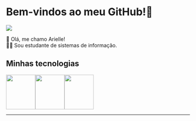 # Bem-vindos ao meu GitHub!🥰

![](https://campuscode-site.s3-sa-east-1.amazonaws.com/newsletter/panda-love.gif)

🐼 Olá, me chamo Arielle! <br>
👩‍💻 Sou estudante de sistemas de informação.

## Minhas tecnologias

<img src="https://icon-library.com/images/java-icon-png/java-icon-png-15.jpg" width=80 height= 95><img src="https://blog.corsego.com/assets/thumbnails/postgresql.png" width=80 height=95><img src="https://mimir.ri7.fr/uploads/certification/formation-courte-php-min-633557e556b94.jpg" width=80 height=95>

--------------------------------------------------------------------------------------------


<!--
**ThielleSa/ThielleSa** is a ✨ _special_ ✨ repository because its `README.md` (this file) appears on your GitHub profile.

Here are some ideas to get you started:

- 🔭 I’m currently working on ...
- 🌱 I’m currently learning ...
- 👯 I’m looking to collaborate on ...
- 🤔 I’m looking for help with ...
- 💬 Ask me about ...
- 📫 How to reach me: ...
- 😄 Pronouns: ...
- ⚡ Fun fact: ...
-->
